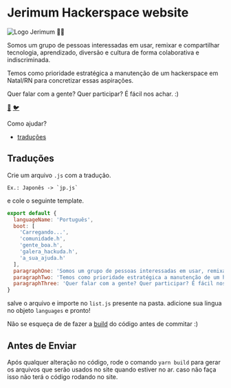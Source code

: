 # Jerimum Hackerspace website

![Logo Jerimum 🤘🏿](https://jerimumhs.github.io/dist/img/logo.svg "Comunidade Jerimum")

Somos um grupo de pessoas interessadas em usar, remixar e compartilhar tecnologia, aprendizado, diversão e cultura de forma
colaborativa e indiscriminada.

Temos como prioridade estratégica a manutenção de um hackerspace em Natal/RN para concretizar essas aspirações.

Quer falar com a gente? Quer participar? É fácil nos achar. :)

[🚀](https://t.me/JerimumHS)
[🐦](https://twitter.com/JerimumHS)

Como ajudar?

- [traduções](#traduções)

## Traduções
Crie um arquivo `.js` com a tradução.
```
Ex.: Japonês -> `jp.js`
```

e cole o seguinte template.

```javascript
export default {
  languageName: 'Português',
  boot: [
    'Carregando...',
    'comunidade.h',
    'gente_boa.h',
    'galera_hackuda.h',
    'a_sua_ajuda.h'
  ],
  paragraphOne: 'Somos um grupo de pessoas interessadas em usar, remixar e compartilhar tecnologia, aprendizado, diversão e cultura de forma colaborativa e indiscriminada.',
  paragraphTwo: 'Temos como prioridade estratégica a manutenção de um hackerspace em Natal/RN para concretizar essas aspirações.',
  paragraphThree: 'Quer falar com a gente? Quer participar? É fácil nos achar. :)'
}
```
salve o arquivo e importe no `list.js` presente na pasta.
adicione sua lingua no objeto `languages` e pronto!

Não se esqueça de de fazer a [build](#antes-de-enviar) do código antes de commitar :)

## Antes de Enviar
Após qualquer alteração no código, rode o comando `yarn build` para gerar os arquivos que serão usados no site quando estiver no ar. caso não faça isso não terá o código rodando no site.
